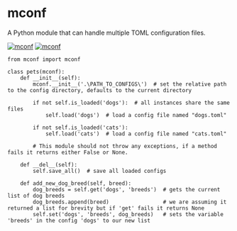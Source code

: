# mconf
A Python module that can handle multiple TOML configuration files.

[![mconf](https://www.codefactor.io/repository/github/wuotes/mconf/badge?style=plastic)](https://www.codefactor.io/repository/github/wuotes/mconf/) [![mconf](https://circleci.com/gh/wuotes/mconf.svg?style=shield)](https://app.circleci.com/pipelines/github/wuotes/mconf)

```
from mconf import mconf

class pets(mconf):
    def __init__(self):
        mconf.__init__('.\PATH_TO_CONFIGS\')  # set the relative path to the config directory, defaults to the current directory

        if not self.is_loaded('dogs'):  # all instances share the same files
            self.load('dogs')  # load a config file named "dogs.toml"

        if not self.is_loaded('cats'):
            self.load('cats')  # load a config file named "cats.toml"

        # This module should not throw any exceptions, if a method fails it returns either False or None.

    def __del__(self):
        self.save_all()  # save all loaded configs

    def add_new_dog_breed(self, breed):
        dog_breeds = self.get('dogs', 'breeds')  # gets the current list of dog breeds
        dog_breeds.append(breed)                 # we are assuming it returned a list for brevity but if 'get' fails it returns None
        self.set('dogs', 'breeds', dog_breeds)   # sets the variable 'breeds' in the config 'dogs' to our new list
```